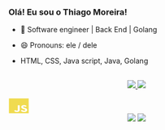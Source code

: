 ### Olá! Eu sou o Thiago Moreira!

- 🌱 Software engineer | Back End | Golang
- 😄 Pronouns: ele / dele
- HTML, CSS, Java script, Java, Golang



  
  ##
<div align="center">
  <a href="https://github.com/t-moreira1982" />
  <img height="180em" src="https://github-readme-stats-vercel.app/api?username=t-moreira1982&show_icons=true&theme=dracula&include_all_commits=true&count_private=true"/>
  <img height="180em" src="https://github-readme-stats-vercel.app/api/top-langs?username=t-moreira1982&layout=compact&langs_count=7&theme=dracula"/>
</div>

<div style="display"; inline="block"><br />
  <img align="center" alt="JS" height="30" width="40" src="https://raw.githubusercontent.com/devicons/devicon/master/icons/javascript/javascript-plain.svg" />
</div>
  
<div align="center"> 
  <a href = "mailto:th.moreira1982@gmail.com"><img src="https://img.shields.io/badge/-Gmail-%23333?style=for-the-badge&logo=gmail&logoColor=white" target="_blank"></a>
  <a href="https://www.https://www.linkedin.com/in/thiago-moreira-3108/" target="_blank"><img src="https://img.shields.io/badge/-LinkedIn-%230077B5?style=for-the-badge&logo=linkedin&logoColor=white" target="_blank"></a> 
</div>
